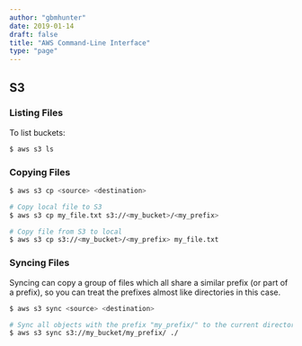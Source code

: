 ```yaml
---
author: "gbmhunter"
date: 2019-01-14
draft: false
title: "AWS Command-Line Interface"
type: "page"
---
```


## S3

### Listing Files

To list buckets:

```sh
$ aws s3 ls
```

### Copying Files

```sh
$ aws s3 cp <source> <destination>
```

```sh
# Copy local file to S3
$ aws s3 cp my_file.txt s3://<my_bucket>/<my_prefix>

# Copy file from S3 to local
$ aws s3 cp s3://<my_bucket>/<my_prefix> my_file.txt
```

### Syncing Files

Syncing can copy a group of files which all share a similar prefix (or part of a prefix), so you can treat the prefixes almost like directories in this case.

```sh
$ aws s3 sync <source> <destination>
```

```sh
# Sync all objects with the prefix "my_prefix/" to the current directory 
$ aws s3 sync s3://my_bucket/my_prefix/ ./
```